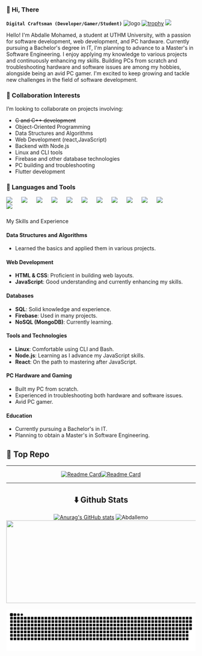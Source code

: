 ### 👋 Hi, There
**`Digital Craftsman (Developer/Gamer/Student)`**
![logo](https://user-images.githubusercontent.com/90236635/232446433-d5540fa2-fe28-4bb8-b929-cdb51fe61336.gif)
[![trophy](https://github-profile-trophy.vercel.app/?username=Abdallemo&title=Stars,Followers,Commits,Repositories,MultipleLang,PullRequest&theme=onedark)](https://github.com/ryo-ma/github-profile-trophy)
![](https://komarev.com/ghpvc/?username=Abdalle-mohamed&base=120&abbreviated=true)

Hello! I'm Abdalle Mohamed, a student at UTHM University, with a passion for software development, 
web development, and PC hardware. Currently pursuing a Bachelor's degree in IT, I'm planning to advance to a Master's 
in Software Engineering. I enjoy applying my knowledge to various projects and continuously enhancing my skills. 
Building PCs from scratch and troubleshooting hardware and software issues are among my hobbies, alongside being an avid PC gamer.
I'm excited to keep growing and tackle new challenges in the field of software development.

### 💖 Collaboration Interests
I’m looking to collaborate on projects involving:

- ~~C and C++ development~~
- Object-Oriented Programming
- Data Structures and Algorithms
- Web Development (react,JavaScript)
- Backend with Node.js 
- Linux and CLI tools
- Firebase and other database technologies
- PC building and troubleshooting
- Flutter development

### 🧰 Languages and Tools

<a href="#" title="flutter"><img src="https://cdn.jsdelivr.net/gh/devicons/devicon@latest/icons/flutter/flutter-original.svg" width="30px" style="padding-right:10px;" align="left" /> </a> 
<a href="#" title="JavaScript"><img src="https://cdn.jsdelivr.net/gh/devicons/devicon@latest/icons/javascript/javascript-original.svg" width="30px" style="padding-right:10px;" align="left"/></a>
<a href="#" title="C++"><img src="https://cdn.jsdelivr.net/gh/devicons/devicon@latest/icons/cplusplus/cplusplus-original.svg" width="30px" style="padding-right:10px;" align="left" /></a>
<a href="#" title="C"><img src="https://cdn.jsdelivr.net/gh/devicons/devicon@latest/icons/c/c-original.svg" width="30px" style="padding-right:10px;" align="left" /> </a>
<a href="#" title="HTML5"><img src="https://cdn.jsdelivr.net/gh/devicons/devicon@latest/icons/html5/html5-original.svg" width="30px" style="padding-right:10px;" align="left" /> </a>
<a href="#" title="CSS3"><img src="https://cdn.jsdelivr.net/gh/devicons/devicon@latest/icons/css3/css3-original.svg" width="30px" style="padding-right:10px;" align="left" /> </a>
<a href="#" title="Bash"><img src="https://cdn.jsdelivr.net/gh/devicons/devicon@latest/icons/bash/bash-original.svg" width="30px" style="padding-right:10px;" align="left" /> </a>
<a href="#" title="React"><img src="https://cdn.jsdelivr.net/gh/devicons/devicon@latest/icons/react/react-original-wordmark.svg" width="30px" style="padding-right:10px;" align="left" /></a>
<a href="#" title="Linux"><img src="https://cdn.jsdelivr.net/gh/devicons/devicon@latest/icons/linux/linux-original.svg" width="30px" style="padding-right:10px;" align="left" /></a>
<a href="#" title="Java"><img src="https://cdn.jsdelivr.net/gh/devicons/devicon@latest/icons/java/java-original-wordmark.svg" width="30px" style="padding-right:10px;" align="left" /></a>
<a href="#" title="Firebase"><img src="https://cdn.jsdelivr.net/gh/devicons/devicon@latest/icons/firebase/firebase-original-wordmark.svg" width="30px" style="padding-right:10px;" align="left" /></a>
<a href="#" title="MongoDB"><img src="https://cdn.jsdelivr.net/gh/devicons/devicon@latest/icons/mongodb/mongodb-original.svg" width="30px" style="padding-right:40px;" align="left" /></a>
<br>

# 

<!--details-->
  <summary>My Skills and Experience</summary>

  #### Data Structures and Algorithms
  - Learned the basics and applied them in various projects.

  #### Web Development
  - **HTML & CSS**: Proficient in building web layouts.
  - **JavaScript**: Good understanding and currently enhancing my skills.

  #### Databases
  - **SQL**: Solid knowledge and experience.
  - **Firebase**: Used in many projects.
  - **NoSQL (MongoDB)**: Currently learning.

  #### Tools and Technologies
  - **Linux**: Comfortable using CLI and Bash.
  - **Node.js**: Learning as I advance my JavaScript skills.
  - **React**: On the path to mastering after JavaScript.

  #### PC Hardware and Gaming
  - Built my PC from scratch.
  - Experienced in troubleshooting both hardware and software issues.
  - Avid PC gamer.

  #### Education
  - Currently pursuing a Bachelor's in IT.
  - Planning to obtain a Master's in Software Engineering.


 ## 🚀 Top Repo
  ---
<center>
  
  [![Readme Card](https://github-readme-stats.vercel.app/api/pin/?username=Abdallemo&repo=delivery_app&theme=gruvbox)](https://github.com/Abdallemo/delivery_app)[![Readme Card](https://github-readme-stats.vercel.app/api/pin/?username=Abdallemo&repo=Web-Dev-Final-Project-UTHM&theme=gruvbox)](https://github.com/Abdallemo/Web-Dev-Final-Project-UTHM)

---
## ⬇️ Github Stats
  [![Anurag's GitHub stats](https://github-readme-stats.vercel.app/api?username=Abdallemo&show_icons=true&theme=gruvbox)](https://github.com/Abdallemo/github-readme-stats)
  <img  src="https://github-readme-stats.vercel.app/api/top-langs?username=Abdallemo&langs_count=5&show_icons=true&locale=en&layout=donut&theme=gruvbox&size_weight=1&count_weight=0" alt="Abdallemo" />
  <img width="800" height="220" src="https://streak-stats.demolab.com?user=Abdallemo&theme=highcontrast&hide_border=true&border_radius=5&card_width=800">
  <!--/details-->
</center>

<picture>
  <source media="(prefers-color-scheme: dark)" srcset="https://raw.githubusercontent.com/Abdallemo/Abdallemo/output/github-snake-dark.svg" />
  <source media="(prefers-color-scheme: light)" srcset="https://raw.githubusercontent.com/Abdallemo/Abdallemo/output/github-snake.svg" />
  <img alt="github-snake" src="https://raw.githubusercontent.com/Abdallemo/Abdallemo/output/github-snake.svg" />
</picture>
